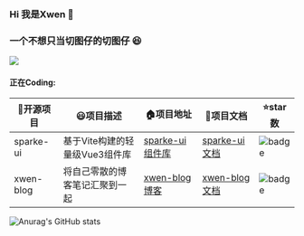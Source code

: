 ### Hi 我是Xwen 👋
### 一个不想只当切图仔的切图仔 😆

<span> <img src="https://visitor-badge.glitch.me/badge?page_id=XwenHaHa" /> </span>

#### 正在Coding:
| 🏢开源项目 | 😃项目描述 | 🏠项目地址 | 📖项目文档 | ⭐star数 | 
| -------- | -------- | -------- | -------- | -------- |
| sparke-ui   | 基于Vite构建的轻量级Vue3组件库 | [sparke-ui组件库](https://github.com/XwenHaHa/sparke-ui) | [sparke-ui文档](https://sparke-ui.vercel.app) | <img src="https://img.shields.io/github/stars/XwenHaHa/sparke-ui?style=flat-square" alt="badge"> |
| xwen-blog   | 将自己零散的博客笔记汇聚到一起  | [xwen-blog博客](https://github.com/XwenHaHa/xwen-blog) | [xwen-blog文档](https://xwen-blog.vercel.app) | <img src="https://img.shields.io/github/stars/XwenHaHa/xwen-blog?style=flat-square" alt="badge"> |

![Anurag's GitHub stats](https://github-readme-stats.vercel.app/api?username=XwenHaHa&hide_border=true&show_icons=trueline_height=21&text_color=000&icon_color=000&bg_color=0,ea6161,ffc64d,fffc4d,52fa5a&theme=radical")

